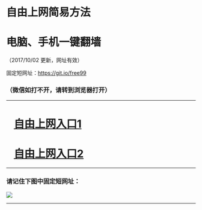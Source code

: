 ﻿# 自由上网简易方法

# 电脑、手机一键翻墙

（2017/10/02 更新，网址有效）

固定短网址：https://git.io/free99

### （微信如打不开，请转到浏览器打开）


***





# &nbsp;&nbsp; <a href="http://ft2871311582.fwtz-zhenx1001.xyz/fwqtz01.html?t=100200125221 " target="_blank">自由上网入口1</a>
# &nbsp;&nbsp; <a href="http://ft1864520032.fw-tzzhen1002.xyz/fwqtz02.html?t=100200132388 " target="_blank">自由上网入口2</a>
***

### 请记住下图中固定短网址：

<img src="https://s3-us-west-2.amazonaws.com/fwq-1001/yjfq-20170905okok.png" /> 


***

